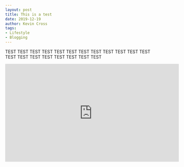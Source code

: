 ```yaml
---
layout: post
title: This is a test
date: 2019-12-19
author: Kevin Cross
tags:
- Lifestyle
- Blogging
---
```


TEST TEST TEST TEST  TEST TEST TEST TEST TEST TEST TEST TEST TEST TEST TEST TEST TEST TEST TEST TEST

<iframe width="560" height="315"
src="https://www.youtube.com/embed/MUQfKFzIOeU"
frameborder="0"
allow="accelerometer; autoplay; encrypted-media; gyroscope; picture-in-picture"
allowfullscreen></iframe>
